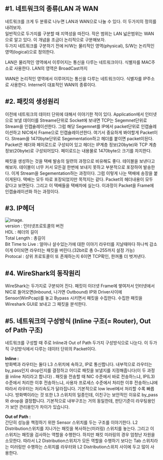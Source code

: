 ## #1. 네트워크의 종류(LAN 과 WAN 
네트워크를 크게 두 분류로 나누면 LAN과 WAN으로 나눌 수 있다. 이 두가지의 정의를 내려보자.  
일반적으로 두가지를 구분할 때 지역성을 따진다. 작은 범위는 LAN 넓은범위는 WAN으로 알고 있다. 이 개념을 조금더 논리적으로 구분해보자.  
두가지 네트워크를 구분하기 전에 H/W는 물리적인 영역(physical), S/W는 논리적인 영역(logical)으로 정의한다.  
  
LAN은 물리적인 영역에서 이루어지는 통신을 다루는 네트워크이다. 식별자를 MAC주소로 사용한다. LAN의 영역은 BroadCast까지  
   
WAN은 논리적인 영역에서 이루어지는 통신을 다루는 네트워크이다. 식별자를 IP주소로 사용한다. Interne이 대표적인 WAN의 종류이다.  

## #2. 패킷의 생성원리  
이전에 네트워크의 데이터 단위에 대해서 이야기한 적이 있다. Application에서 인터넷으로 보낼 데이터를 Streame단위로 Socket에 보내면 TCP는 Segemnet단위로 Stream을 인캡슐레이션한다. 그럼 해당 Segemnet를 IP에서 packet단위로 인캡슐레이션하고 NIC에서 Frame으로 인캡슐레이션한다. 여기서 중요하게 봐야할게 Packet이다. Stream을 1470byte단위로 Segementation하고 헤더를 붙이면 packet이된다. Packet은 헤더와 페이로드로 구성되어 있고 헤더는 IP계층 정보(20byte)와 TCP 계층 정보(20byte)로 구성되어있다. 페이로드는 내용물로 1470byte으 크기를 차지한다.  

패킷을 생성하는 것을 택배 발송의 일련의 과정으로 비유해도 좋다. 테이블을 보낸다고 해보자. 테이블이 너무 커서 모든걸 한번에 보내지 못하고 부분적으로 포장하여 발송한다. 이게 Stream을 Segementation하는 과정이다. 그럼 이렇게 나눈 택배에 송장을 붙이게된다. 택배는 모두 따로 포장되었지만 목적지는 같다. Packet의 헤더내용이 모두 같다고 보면된다. 그리고 이 택배들을 택배차에 실는다. 이과정이 Packet을 Frame에 인캡슐레이션화 하는 과정이다. 

## #3. IP헤더
![image](https://user-images.githubusercontent.com/78134917/175241150-18da5c06-174f-4918-8d12-5607e16c6579.png).   
version : 인터넷프로토콜의 버전  
HDL : 헤더의 길이  
Total Length : 총길이  
Bit Time to Live : 얼마나 살수있는가에 대한 이야기 라우터를 지날때마다 하나씩 감소 이게 0이되면 라우터는 패킷을 버린다.(32bit로 총 0~255까지 설정 가능)  
Protocal : 상위 프로토콜이 또 존재하는지 6이면 TCP확인, 한꺼풀 더 벗겨낸다. 

## #4. WireShark의 동작원리  
WireShark는 두가지로 구분되어 진다. 패킷이 이더넷 Frame에 쌓여저서 인터넷에서 NIC로 들어오면(Inbound, 나가면 Outbound) IP와 Driver사이에 Sensor(WinPcap)를 놓고 Bypass 시키면서 패킷을 수집한다. 수집한 패킷을 Wireshark GUI로 보내고 그 패킷을 분석한다. 


## #5. 네트워크의 구성방식 (Inline 구조(= Router), Out of Path 구조)
네트워크를 구성할 때 주로 Inline과 Out of Path 두가지 구성방식으로 나눈다. 이 두가직 구성방식에서 다루는 데이터 단위의 Packet이다.   

**Inline :**  
방화벽과 라우터는 둘다 L3 스위치에 속하고, IP로 통신합니다. 내부적으로 라우터는 by_pass인지 drop인지를 결정하고 어디로 패킷을 보낼지를 지정해줍니다(이 두 과정을 inline 처리라고 합니다) . 패킷을 전송할 때 NIC 수준에서 바로 전송하느냐, IP(L3) 수준에서 처리한 이후 전송하느냐, 사용자 프로세스 수준에서 처리한 이후 전송하느냐에 따라서 라우터는 처리속도가 달라집니다. 기본적으로 low level에서 처리할 수록 빠릅니다. 방화벽이라는 것 또한 L3 스위치의 일종인데, 이친구는 보안적인 이유로 by_pass와 drop을 결정합니다. 기본적으로 내부구조는 거의 동일한데, 판단기준이 라우팅용인가 보안 관리용인가 차이가 있습니다.  
  
**Out of Path :**  
간단히 성능을 책정하기 위한 Sensor 스위치를 두는 구조를 이야기한다. L2 Distribution스위치를 지나가는 패킷을 복사하는(미러링) 스위치를 놓는다. 그리고 이 스위치는 패킷을 검사하는 역할을 수행한다. 하지만 패킷 미러링의 경우 엄청난 자원을 소모한다. 따라서 L2 Distribution스위치가 모든 역할을 수행하기  보다는 Tab 스위치라는 미러링만 수행하는 스위치를 라우터와 L2 Distribution스위치 사이에 두고 많이 사용한다.  




